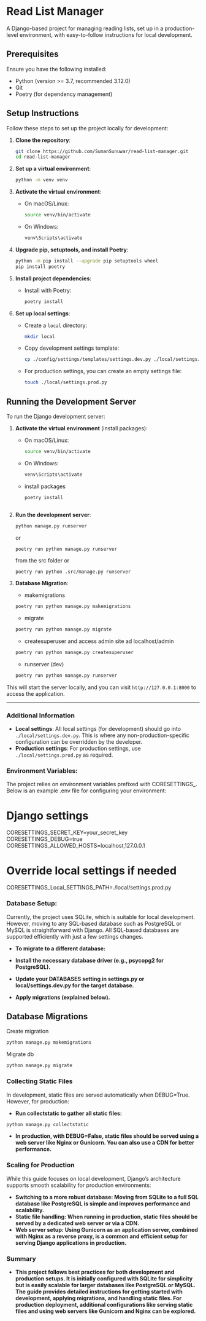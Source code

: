 # Read List Manager

A Django-based project for managing reading lists, set up in a production-level environment, with easy-to-follow instructions for local development.

## Prerequisites

Ensure you have the following installed:

- Python (version >= 3.7, recommended 3.12.0)
- Git
- Poetry (for dependency management)

## Setup Instructions

Follow these steps to set up the project locally for development:

1. **Clone the repository**:
    ```bash
    git clone https://github.com/SumanSunuwar/read-list-manager.git
    cd read-list-manager
    ```

2. **Set up a virtual environment**:
    ```bash
    python -m venv venv
    ```

3. **Activate the virtual environment**:
    - On macOS/Linux:
      ```bash
      source venv/bin/activate
      ```
    - On Windows:
      ```bash
      venv\Scripts\activate
      ```

4. **Upgrade pip, setuptools, and install Poetry**:
    ```bash
    python -m pip install --upgrade pip setuptools wheel
    pip install poetry
    ```

5. **Install project dependencies**:
    - Install with Poetry:
      ```bash
      poetry install
      ```

6. **Set up local settings**:
    - Create a `local` directory:
      ```bash
      mkdir local
      ```
    - Copy development settings template:
      ```bash
      cp ./config/settings/templates/settings.dev.py ./local/settings.dev.py
      ```
    - For production settings, you can create an empty settings file:
      ```bash
      touch ./local/settings.prod.py
      ```

## Running the Development Server

To run the Django development server:

1. **Activate the virtual environment** (install packages):
    - On macOS/Linux:
      ```bash
      source venv/bin/activate
      ```
    - On Windows:
      ```bash
      venv\Scripts\activate
      ```
    - install packages
      ```bash
      poetry install
    ```

2. **Run the development server**:
    ```bash
    python manage.py runserver
    ```
    or
    ```bash
    poetry run python manage.py runserver
    ```
    from the src folder or
    ```
    poetry run python .src/manage.py runserver
    ```

3. **Database Migration**:
   - makemigrations
    ```bash
    poetry run python manage.py makemigrations
    ```
    - migrate
    ```bash
    poetry run python manage.py migrate
    ```
    - createsuperuser and access admin site ad localhost/admin
    ```bash
    poetry run python manage.py createsuperuser
    ```
    - runserver (dev)
    ```bash
    poetry run python manage.py runserver
    ```
This will start the server locally, and you can visit `http://127.0.0.1:8000` to access the application.

---

### Additional Information

- **Local settings**: All local settings (for development) should go into `./local/settings.dev.py`. This is where any non-production-specific configuration can be overridden by the developer.
- **Production settings**: For production settings, use `./local/settings.prod.py` as required.

### Environment Variables:
The project relies on environment variables prefixed with CORESETTINGS_. Below is an example .env file for configuring your environment:

# Django settings
CORESETTINGS_SECRET_KEY=your_secret_key
CORESETTINGS_DEBUG=true
CORESETTINGS_ALLOWED_HOSTS=localhost,127.0.0.1

# Override local settings if needed
CORESETTINGS_Local_SETTINGS_PATH=./local/settings.prod.py


### Database Setup:
Currently, the project uses SQLite, which is suitable for local development. However, moving to any SQL-based database such as PostgreSQL or MySQL is straightforward with Django. All SQL-based databases are supported efficiently with just a few settings changes.

- **To migrate to a different database:**

- **Install the necessary database driver (e.g., psycopg2 for PostgreSQL).**
- **Update your DATABASES setting in settings.py or local/settings.dev.py for the target database.**
- **Apply migrations (explained below).**


## Database Migrations
   Create migration
   ```bash
   python manage.py makemigrations
   ```
   Migrate db 
   ```bash
   python manage.py migrate
   ```

 ### Collecting Static Files
   In development, static files are served automatically when DEBUG=True. However, for production:

   - **Run collectstatic to gather all static files:**
   ```bash
   python manage.py collectstatic
   ```

   - **In production, with DEBUG=False, static files should be served using a web server like Nginx or Gunicorn. You can also use a CDN for better performance.**


### Scaling for Production
While this guide focuses on local development, Django’s architecture supports smooth scalability for production environments:

- **Switching to a more robust database: Moving from SQLite to a full SQL database like PostgreSQL is simple and improves performance and scalability.**
- **Static file handling: When running in production, static files should be served by a dedicated web server or via a CDN.**
- **Web server setup: Using Gunicorn as an application server, combined with Nginx as a reverse proxy, is a common and efficient setup for serving Django applications in production.**


### Summary
- **This project follows best practices for both development and production setups. It is initially configured with SQLite for simplicity but is easily scalable for larger databases like PostgreSQL or MySQL. The guide provides detailed instructions for getting started with development, applying migrations, and handling static files. For production deployment, additional configurations like serving static files and using web servers like Gunicorn and Nginx can be explored.**
